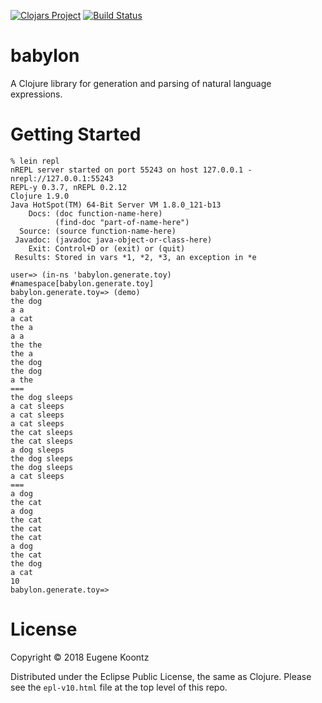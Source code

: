 [![Clojars Project](https://img.shields.io/clojars/v/babylon.svg)](https://clojars.org/babylon)
[![Build Status](https://secure.travis-ci.org/ekoontz/babylon.png?branch=master)](http://travis-ci.org/ekoontz/babylon)

# babylon

A Clojure library for generation and parsing of natural language expressions.

# Getting Started

```
% lein repl
nREPL server started on port 55243 on host 127.0.0.1 - nrepl://127.0.0.1:55243
REPL-y 0.3.7, nREPL 0.2.12
Clojure 1.9.0
Java HotSpot(TM) 64-Bit Server VM 1.8.0_121-b13
    Docs: (doc function-name-here)
          (find-doc "part-of-name-here")
  Source: (source function-name-here)
 Javadoc: (javadoc java-object-or-class-here)
    Exit: Control+D or (exit) or (quit)
 Results: Stored in vars *1, *2, *3, an exception in *e

user=> (in-ns 'babylon.generate.toy)
#namespace[babylon.generate.toy]
babylon.generate.toy=> (demo)
the dog
a a
a cat
the a
a a
the the
the a
the dog
the dog
a the
===
the dog sleeps
a cat sleeps
a cat sleeps
a cat sleeps
the cat sleeps
the cat sleeps
a dog sleeps
the dog sleeps
the dog sleeps
a cat sleeps
===
a dog
the cat
a dog
the cat
the cat
the cat
a dog
the cat
the dog
a cat
10
babylon.generate.toy=> 
```


# License

Copyright © 2018 Eugene Koontz

Distributed under the Eclipse Public License, the same as Clojure.
Please see the `epl-v10.html` file at the top level of this repo.

